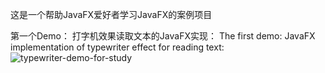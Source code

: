 这是一个帮助JavaFX爱好者学习JavaFX的案例项目

第一个Demo：
打字机效果读取文本的JavaFX实现：
The first demo:
JavaFX implementation of typewriter effect for reading text:
![typewriter-demo-for-study](https://github.com/user-attachments/assets/5020dc2e-fec2-46ca-97c6-bba550b8ff2a)

